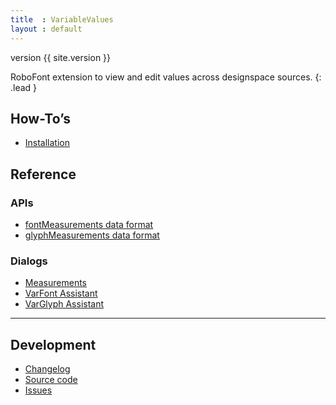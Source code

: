 ```yaml
---
title  : VariableValues
layout : default
---
```


<span class='badge bg-secondary'>version {{ site.version }}</span>

RoboFont extension to view and edit values across designspace sources.
{: .lead }

## How-To’s

- [Installation](install)

## Reference

### APIs

- [fontMeasurements data format](fontMeasurementsFormat)
- [glyphMeasurements data format](glyphMeasurementsFormat)

### Dialogs

- [Measurements](measurements)
- [VarFont Assistant](varfont-assistant)
- [VarGlyph Assistant](varglyph-assistant)

- - -

## Development

- [Changelog](changelog)
- [Source code](http://github.com/gferreira/VariableValues)
- [Issues](http://github.com/gferreira/VariableValues/issues)
